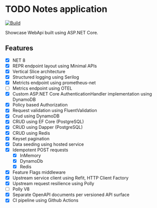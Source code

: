 # TODO Notes application

[![Build](https://github.com/mindekm/todo-app/actions/workflows/ci.yml/badge.svg?branch=development)](https://github.com/mindekm/todo-app/actions/workflows/ci.yml)

Showcase WebApi built using ASP.NET Core.

## Features

- [x] NET 8
- [x] REPR endpoint layout using Minimal APIs
- [x] Vertical Slice architecture
- [x] Structured logging using Serilog
- [x] Metricts endpoint using prometheus-net
- [ ] Metrics endpoint using OTEL
- [x] Custom ASP.NET Core AuthenticationHandler implementation using DynamoDB
- [x] Policy based Authorization
- [x] Request validation using FluentValidation
- [x] Crud using DynamoDB
- [x] CRUD using EF Core (PostgreSQL)
- [x] CRUD using Dapper (PostgreSQL)
- [x] CRUD using Redis
- [x] Keyset pagination
- [x] Data seeding using hosted service
- [x] Idempotent POST requests
  - [x] InMemory
  - [x] DynamoDb
  - [x] Redis
- [x] Feature Flags middleware
- [x] Upstream service client using Refit, HTTP Client Factory
- [x] Upstream request resilience using Polly
- [ ] Polly V8
- [x] Separate OpenAPI documents per versioned API surface
- [x] CI pipeline using Github Actions
